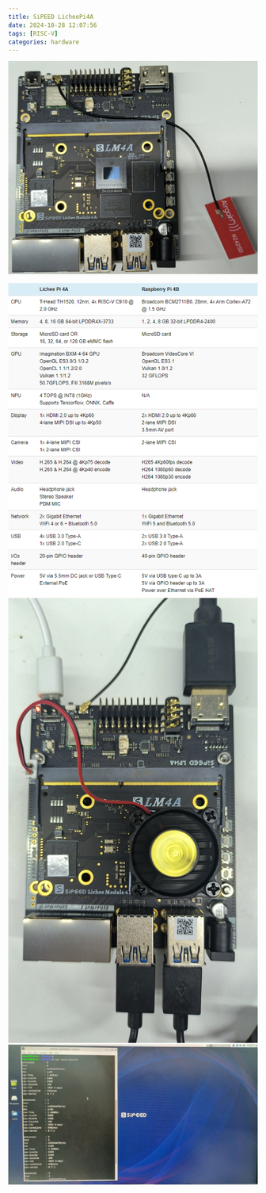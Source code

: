 ```yaml
---
title: SiPEED LicheePi4A
date: 2024-10-28 12:07:56
tags: [RISC-V]
categories: hardware
---
```


![LicheePi4A close-up](/images/licheepi4a/lp4a-closeup.jpg)
<!--more-->
![LicheePi4A specification](/images/licheepi4a/lp4a-spec.png)
![LicheePi4A bring-up](/images/licheepi4a/lp4a-working.jpg)
![LicheePi4A desktop (debian)](/images/licheepi4a/lp4a-desktop.jpg)
